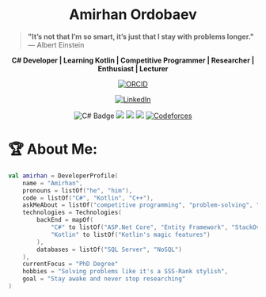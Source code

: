 <h1 align="center">Amirhan Ordobaev</h1>

> **"It’s not that I’m so smart, it’s just that I stay with problems longer."**  
> — Albert Einstein

<p align="center">
  <b>C# Developer | Learning Kotlin | Competitive Programmer | Researcher | Enthusiast | Lecturer</b>
</p>
<p align="center">
  <a href="https://orcid.org/0009-0008-2713-3539" target="_blank">
    <img src="https://img.shields.io/badge/ORCID-0009--0008--2713--3539-A6CE39?style=for-the-badge&logo=orcid&logoColor=white" alt="ORCID">
  </a>
</p>
<p align="center">
<a href="https://www.linkedin.com/in/amirhan-ordobaev-47543023b/" target="_blank">
<img src="https://img.shields.io/static/v1?label=LinkedIn&message=Connect&color=0077B5&style=for-the-badge&logo=linkedin&logoColor=white" alt="LinkedIn">
  </a>
</p>
  </a>
</p>
<p align="center">
  <img src="https://img.shields.io/badge/C%23-%2368217A?style=for-the-badge&logo=c-sharp&logoColor=white" alt="C# Badge">
  <img src="https://img.shields.io/badge/C%2B%2B-%2300599C.svg?style=for-the-badge&logo=c%2B%2B&logoColor=white">
  <img src="https://img.shields.io/badge/Kotlin-%237F52FF.svg?style=for-the-badge&logo=kotlin&logoColor=white">
  <img src="https://img.shields.io/badge/ICPC-%230092CC.svg?style=for-the-badge&logo=codeforces&logoColor=white">
  <a href="https://codeforces.com/profile/amirhanordobaev" target="_blank">
    <img src="https://img.shields.io/badge/Codeforces-007ACC?style=for-the-badge&logo=codeforces&logoColor=white" alt="Codeforces">
  </a>
</p>
    
# 🏆 About Me:

```Kotlin
val amirhan = DeveloperProfile(
    name = "Amirhan",
    pronouns = listOf("he", "him"),
    code = listOf("C#", "Kotlin", "C++"),
    askMeAbout = listOf("competitive programming", "problem-solving", "researching", "debugging in the middle of the night"),
    technologies = Technologies(
        backEnd = mapOf(
            "C#" to listOf("ASP.Net Core", "Entity Framework", "StackOverflow FAQs"),
            "Kotlin" to listOf("Kotlin's magic features")
        ),
        databases = listOf("SQL Server", "NoSQL")
    ),
    currentFocus = "PhD Degree"
    hobbies = "Solving problems like it's a SSS-Rank stylish",
    goal = "Stay awake and never stop researching"
)
```

